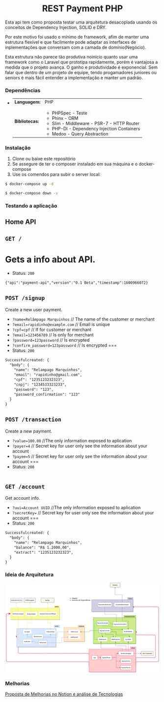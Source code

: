 <div align="center">
	<h1> REST Payment PHP </h1>
</div>

Esta api tem como proposta testar uma arquitetura desacoplada usando os conceitos de Dependency Injection, SOLID e DRY.

Por este motivo foi usado o mínimo de framework, afim de manter uma estrutura flexível e que facilmente pode adaptar as interfaces de inplementações que conversam com  a camada de domínio(Negócio). 

Esta estrutura não parece tão produtiva noinício quanto usar uma framework como o Laravel que prototipa rapidamente, porém é vantajosa a medida que o projeto avança. O ganho e produtividade é exponencial. Sem falar que dentro de um projeto de equipe, tendo progamadores juniores ou seniors é mais fácil entender a implementação e manter um padrão. 



### Dependências
<div>

  * <table border="0" cellpadding="4">
		<tr>
			<td>
				<strong>Languagem:</strong>
			</td>
			<td>
				PHP
			</td>
		</tr>
		<tr>
			<td><strong>
				Bibliotecas:
			</strong></td>
			<td>
				<ul>
					<li>
						PHPSpec - Teste
					</li>
					<li>
						Phinx - ORM 
					</li>
					<li>
						Slim - Middleware - PSR-7 - HTTP Router
					</li>
					<li>
						PHP-DI - Dependency Injection Containers
					</li>
					<li>
						Medoo - Query Abstraction
					</li>
				</ul>
			</td>
		</tr>
		<tr>
	</table>

</div>

### Instalação


  1. Clone ou baixe este repositório
  3. Se assegure de ter o composer instalado em sua máquina e o docker-compose 
  4. Use os comendos para subir o server local: 
  
  ```bash
$ docker-compose up -d 
```
  ```bash
$ docker-compose down -v
```

### Testando a aplicação

## Home API
## `GET /`
Gets a info about API.
===
* Status: `200`
```
{"api":"payment-api","version":"0.1 Beta","timestamp":1600966072}
```
## `POST /signup`
Create a new user payment.
* `?name=Relâmpago Marquinhos` // The name of the customer or merchant
* `?email=rapidinho@example.com` // Email is unique 
* `?cpf=cpf` // If for customer or merchant 
* `?email=123456789` // Is only for merchant
* `?password=123password` // Is encrypted
* `?confirm_password=123password` // Is encrypted
===
* Status: `200`
```
Successfulcreated: {
  "body": {
    "name": "Relampago Marquinhos",
    "email": "rapidinho@gmail.com",
    "cpf": "1235123232323",
    "cnpj": "1234533323233",
    "password": "123",
    "password_confirmation": "123"
  }
}
```
## `POST /transaction`
Create a new payment.
* `?value=100.00` //The only information exposed to aplication
* `?payer=4` // Secret key for user only see the information about your account
* `?payee=5` // Secret key for user only see the information about your account
===
* Status: `200`
```

```

## `GET /account`
Get account info.
* `?uui=Account UUID` //The only information exposed to aplication
* `?secretKey=` // Secret key for user only see the information about your account
===
* Status: `200`
```
Successfulcreated: {
  "body": {
    "name": "Relampago Marquinhos",
    "balance": "R$ 1.2000,00",
    "extract": "1235123232323",
  }
}
```


### Ideia de Arquitetura
![](https://github.com/laisevn/dalek/blob/master/Payment_Diagram.png)


### Melhorias
[Proposta de Melhorias no Notion e análise de Tecnologias](https://www.notion.so/laise/Picpay-Teste-API-Fluxo-Pagamento-85590975cf6f4915b1cd485893445de5)
